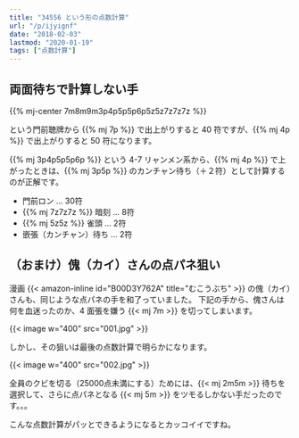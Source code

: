 ```yaml
---
title: "34556 という形の点数計算"
url: "/p/ijyignf"
date: "2018-02-03"
lastmod: "2020-01-19"
tags: ["点数計算"]
---
```


両面待ちで計算しない手
----

{{% mj-center 7m8m9m3p4p5p5p6p5z5z7z7z7z %}}

という門前聴牌から {{% mj 7p %}} で出上がりすると 40 符ですが、{{% mj 4p %}} で出上がりすると 50 符になります。

{{% mj 3p4p5p5p6p %}} という 4-7 リャンメン系から、{{% mj 4p %}} で上がったときは、{{% mj 3p5p %}} のカンチャン待ち（＋２符）として計算するのが正解です。

- 門前ロン ... 30符
- {{% mj 7z7z7z %}} 暗刻 ... 8符
- {{% mj 5z5z %}} 雀頭 ... 2符
- 嵌張（カンチャン）待ち ... 2符


（おまけ）傀（カイ）さんの点パネ狙い
----

漫画 {{< amazon-inline id="B00D3Y762A" title="むこうぶち" >}} の傀（カイ）さんも、同じような点パネの手を和了っていました。
下記の手から、傀さんは何を血迷ったのか、4 面張を嫌う {{< mj 7m >}} を切ってしまいます。

{{< image w="400" src="001.jpg" >}}

しかし、その狙いは最後の点数計算で明らかになります。

{{< image w="400" src="002.jpg" >}}

全員のクビを切る（25000点未満にする）ためには、{{< mj 2m5m >}} 待ちを選択して、さらに点パネとなる {{< mj 5m >}} をツモるしかない手だったのです。。。

こんな点数計算がパッとできるようになるとカッコイイですね。

